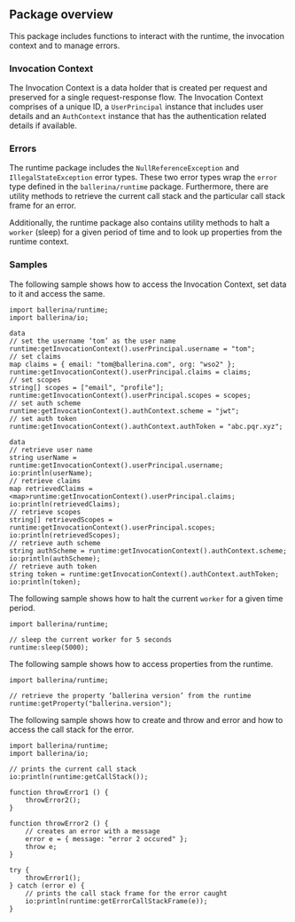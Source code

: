 ## Package overview

This package includes functions to interact with the runtime, the invocation context and to manage errors.

### Invocation Context

The Invocation Context is a data holder that is created per request and preserved for a single request-response flow.
The Invocation Context comprises of a unique ID, a `UserPrincipal` instance that includes user details and an 
 `AuthContext` instance that has the authentication related details if available.

### Errors

The runtime package includes the `NullReferenceException` and `IllegalStateException` error types. These two error 
types wrap the `error` type defined in the `ballerina/runtime` package. Furthermore, there are utility methods to 
retrieve the current call stack and the particular call stack frame for an error. 

Additionally, the runtime package also contains utility methods to halt a `worker` (sleep) for a given period of time
  and to look up properties from the runtime context.

### Samples

The following sample shows how to access the Invocation Context, set data to it and access the same.
```ballerina
import ballerina/runtime;
import ballerina/io;

data
// set the username ‘tom’ as the user name
runtime:getInvocationContext().userPrincipal.username = "tom";
// set claims
map claims = { email: "tom@ballerina.com", org: "wso2" };
runtime:getInvocationContext().userPrincipal.claims = claims;
// set scopes
string[] scopes = ["email", "profile"];
runtime:getInvocationContext().userPrincipal.scopes = scopes;
// set auth scheme
runtime:getInvocationContext().authContext.scheme = "jwt";
// set auth token
runtime:getInvocationContext().authContext.authToken = "abc.pqr.xyz";

data
// retrieve user name
string userName = runtime:getInvocationContext().userPrincipal.username;
io:println(userName);
// retrieve claims
map retrievedClaims = <map>runtime:getInvocationContext().userPrincipal.claims;
io:println(retrievedClaims);
// retrieve scopes
string[] retrievedScopes = runtime:getInvocationContext().userPrincipal.scopes;
io:println(retrievedScopes);
// retrieve auth scheme
string authScheme = runtime:getInvocationContext().authContext.scheme;
io:println(authScheme);
// retrieve auth token
string token = runtime:getInvocationContext().authContext.authToken;
io:println(token);
```

The following sample shows how to halt the current `worker` for a given time period.
```ballerina
import ballerina/runtime;

// sleep the current worker for 5 seconds
runtime:sleep(5000);
```

The following sample shows how to access properties from the runtime. 
```ballerina
import ballerina/runtime;

// retrieve the property ‘ballerina version’ from the runtime
runtime:getProperty("ballerina.version");
```

The following sample shows how to create and throw and error and how to access the call stack for the error.
```ballerina
import ballerina/runtime;
import ballerina/io;

// prints the current call stack
io:println(runtime:getCallStack());

function throwError1 () {
    throwError2();
}

function throwError2 () {
    // creates an error with a message
    error e = { message: "error 2 occured" };
    throw e;
}

try {
    throwError1();
} catch (error e) {
    // prints the call stack frame for the error caught
    io:println(runtime:getErrorCallStackFrame(e));
}
```
